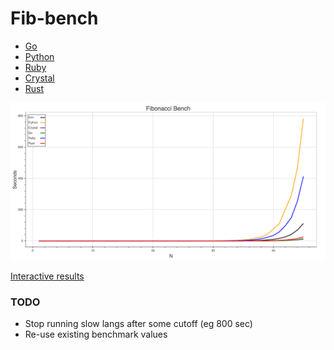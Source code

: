 # Fib-bench

- [Go](https://golang.org/)
- [Python](https://www.python.org/)
- [Ruby](https://www.ruby-lang.org/en/)
- [Crystal](http://crystal-lang.org/)
- [Rust](https://www.rust-lang.org/)

![](https://raw.githubusercontent.com/pauladam/fib-bench/master/results.png)

[Interactive results](http://htmlpreview.github.com/?https://raw.githubusercontent.com/pauladam/fib-bench/master/benchmark.html)

### TODO

- Stop running slow langs after some cutoff (eg 800 sec)
- Re-use existing benchmark values
